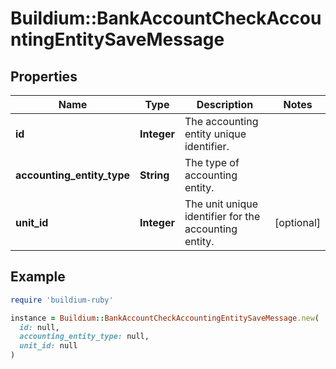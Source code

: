 # Buildium::BankAccountCheckAccountingEntitySaveMessage

## Properties

| Name | Type | Description | Notes |
| ---- | ---- | ----------- | ----- |
| **id** | **Integer** | The accounting entity unique identifier. |  |
| **accounting_entity_type** | **String** | The type of accounting entity. |  |
| **unit_id** | **Integer** | The unit unique identifier for the accounting entity. | [optional] |

## Example

```ruby
require 'buildium-ruby'

instance = Buildium::BankAccountCheckAccountingEntitySaveMessage.new(
  id: null,
  accounting_entity_type: null,
  unit_id: null
)
```

